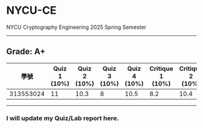 # NYCU-CE
NYCU Cryptography Engineering 2025 Spring Semester

---
## Grade: A+

| 學號       | Quiz 1 (10%) | Quiz 2 (10%) | Quiz 3 (10%) | Quiz 4 (10%) | Critique 1 (10%) | Critique 2 (10%) | Midterm (20%) | Final Project (20%) | Total (100%) |
 | ---------- | ------------ | ------------ | ------------ | ------------ | ---------------- | ---------------- | ------------- | ------------------- | ------------ |
  | 313553024  | 11           | 10.3         | 8            | 10.5         | 8.2              | 10.4             | 24.4          | 17.9                | 100.7        |

---
### I will update my Quiz/Lab report here.
